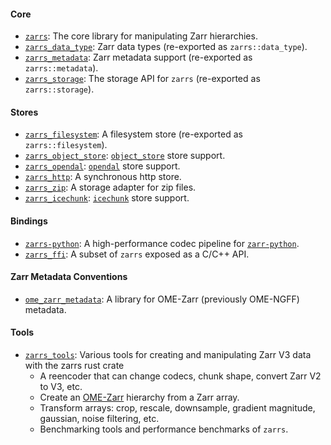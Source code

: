 #### Core
- [`zarrs`]: The core library for manipulating Zarr hierarchies.
- [`zarrs_data_type`]: Zarr data types (re-exported as `zarrs::data_type`).
- [`zarrs_metadata`]: Zarr metadata support (re-exported as `zarrs::metadata`).
- [`zarrs_storage`]: The storage API for `zarrs` (re-exported as `zarrs::storage`).

#### Stores
- [`zarrs_filesystem`]: A filesystem store (re-exported as `zarrs::filesystem`).
- [`zarrs_object_store`]: [`object_store`] store support.
- [`zarrs_opendal`]: [`opendal`] store support.
- [`zarrs_http`]: A synchronous http store.
- [`zarrs_zip`]: A storage adapter for zip files.
- [`zarrs_icechunk`]: [`icechunk`] store support.

#### Bindings
- [`zarrs-python`]: A high-performance codec pipeline for [`zarr-python`].
- [`zarrs_ffi`]: A subset of `zarrs` exposed as a C/C++ API.

#### Zarr Metadata Conventions
- [`ome_zarr_metadata`]: A library for OME-Zarr (previously OME-NGFF) metadata.

#### Tools
- [`zarrs_tools`]: Various tools for creating and manipulating Zarr V3 data with the zarrs rust crate
  - A reencoder that can change codecs, chunk shape, convert Zarr V2 to V3, etc.
  - Create an [OME-Zarr] hierarchy from a Zarr array.
  - Transform arrays: crop, rescale, downsample, gradient magnitude, gaussian, noise filtering, etc.
  - Benchmarking tools and performance benchmarks of `zarrs`.

[`zarrs`]: https://github.com/LDeakin/zarrs/tree/main/zarrs
[`zarrs_data_type`]: https://github.com/LDeakin/zarrs/tree/main/zarrs_data_type
[`zarrs_metadata`]: https://github.com/LDeakin/zarrs/tree/main/zarrs_metadata
[`zarrs_storage`]: https://github.com/LDeakin/zarrs/tree/main/zarrs_storage
[`zarrs_filesystem`]: https://github.com/LDeakin/zarrs/tree/main/zarrs_filesystem
[`zarrs_http`]: https://github.com/LDeakin/zarrs/tree/main/zarrs_http
[`zarrs_object_store`]: https://github.com/LDeakin/zarrs/tree/main/zarrs_object_store
[`zarrs_opendal`]: https://github.com/LDeakin/zarrs/tree/main/zarrs_opendal
[`zarrs_zip`]: https://github.com/LDeakin/zarrs/tree/main/zarrs_zip
[`zarrs_icechunk`]: https://github.com/LDeakin/zarrs_icechunk
[`zarrs_ffi`]: https://github.com/LDeakin/zarrs_ffi
[`zarrs-python`]: https://github.com/ilan-gold/zarrs-python
[`zarr-python`]: https://github.com/zarr-developers/zarr-python
[`zarrs_tools`]: https://github.com/LDeakin/zarrs_tools
[`ome_zarr_metadata`]: https://github.com/LDeakin/rust_ome_zarr_metadata
[`object_store`]: https://github.com/apache/arrow-rs/tree/main/object_store
[`opendal`]: https://github.com/apache/OpenDAL
[`icechunk`]: https://github.com/earth-mover/icechunk

[OME-Zarr]: https://ngff.openmicroscopy.org/latest/
